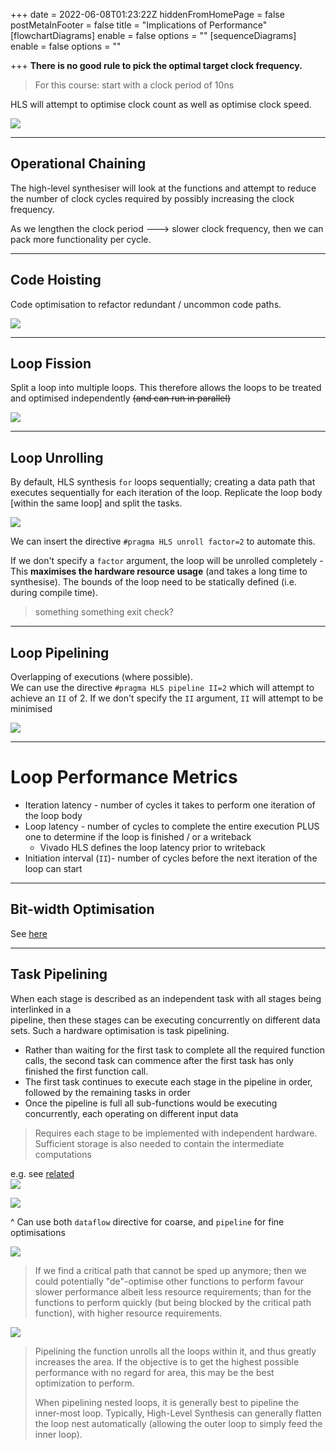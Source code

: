 +++
date = 2022-06-08T01:23:22Z
hiddenFromHomePage = false
postMetaInFooter = false
title = "Implications of Performance"
[flowchartDiagrams]
enable = false
options = ""
[sequenceDiagrams]
enable = false
options = ""

+++
**There is no good rule to pick the optimal target clock frequency.**

> For this course: start with a clock period of 10ns

HLS will attempt to optimise clock count as well as optimise clock speed.

![](/uploads/snipaste_2022-07-01_00-10-53.jpg)

***

## Operational Chaining

The high-level synthesiser will look at the functions and attempt to reduce the number of clock cycles required by possibly increasing the clock frequency.

As we lengthen the clock period ---> slower clock frequency, then we can pack more functionality per cycle.

***

## Code Hoisting

Code optimisation to refactor redundant / uncommon code paths.

![](/uploads/snipaste_2022-06-08_11-30-38.png)

***

## Loop Fission

Split a loop into multiple loops. This therefore allows the loops to be treated and optimised independently <s>(and can run in parallel)</s>

![](/uploads/snipaste_2022-06-08_11-32-14.png)

***

## Loop Unrolling

By default, HLS synthesis `for` loops sequentially; creating a data path that executes sequentially for each iteration of the loop. Replicate the loop body \[within the same loop\] and split the tasks.

![](/uploads/snipaste_2022-06-08_11-38-19.png)

We can insert the directive `#pragma HLS unroll factor=2` to automate this.

If we don't specify a `factor` argument, the loop will be unrolled completely - This **maximises the hardware resource usage** (and takes a long time to synthesise). The bounds of the loop need to be statically defined (i.e. during compile time).

> something something exit check?

***

## Loop Pipelining

Overlapping of executions (where possible).  
We can use the directive `#pragma HLS pipeline II=2` which will attempt to achieve an `II` of 2. If we don't specify the `II` argument, `II` will attempt to be minimised

![](/uploads/snipaste_2022-06-08_12-06-17.png)

***

# Loop Performance Metrics

* Iteration latency - number of cycles it takes to perform one iteration of the loop body
* Loop latency - number of cycles to complete the entire execution PLUS one to determine if the loop is finished / or a writeback
  * Vivado HLS defines the loop latency prior to writeback
* Initiation interval (`II`)- number of cycles before the next iteration of the loop can start

***

## Bit-width Optimisation

See [here](../bitwidth-optimisation)

***

## Task Pipelining

When each stage is described as an independent task with all stages being interlinked in a  
pipeline, then these stages can be executing concurrently on different data sets. Such a hardware optimisation is task pipelining.

* Rather than waiting for the first task to complete all the required function calls, the second task can commence after the first task has only finished the first function call.
* The first task continues to execute each stage in the pipeline in order, followed by the remaining tasks in order
* Once the pipeline is full all sub-functions would be executing concurrently, each operating on different input data

> Requires each stage to be implemented with independent hardware.  
> Sufficient storage is also needed to contain the intermediate computations

e.g. see [related](../fast-fourier-transform#task-pipelining)  
![](/uploads/snipaste_2022-07-01_00-03-16.jpg)

![](/uploads/snipaste_2022-07-01_00-03-47.jpg)

^ Can use both `dataflow` directive for coarse, and `pipeline` for fine optimisations

![](/uploads/snipaste_2022-07-01_00-07-49.jpg)

> If we find a critical path that cannot be sped up anymore; then we could potentially "de"-optimise other functions to perform favour slower performance albeit less resource requirements; than for the functions to perform quickly (but being blocked by the critical path function), with higher resource requirements.

![](/uploads/snipaste_2022-07-01_00-10-02.jpg)

> Pipelining the function unrolls all the loops within it, and thus greatly increases the area. If the objective is to get the highest possible performance with no regard for area, this may be the best optimization to perform.
>
> When pipelining nested loops, it is generally best to pipeline the inner-most loop. Typically, High-Level Synthesis can generally flatten the loop nest automatically (allowing the outer loop to simply feed the inner loop).